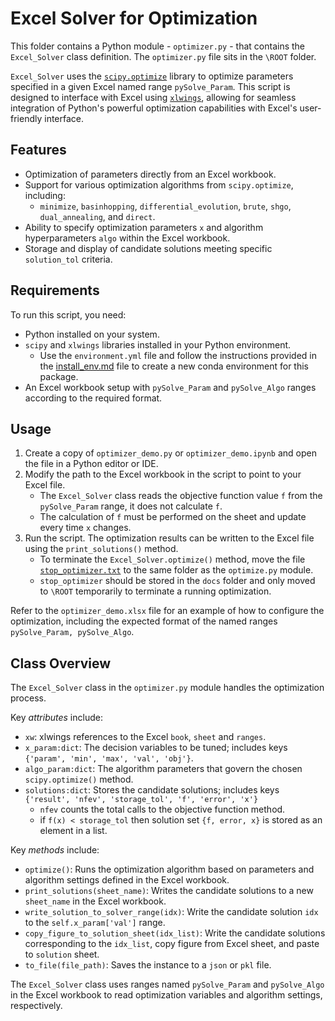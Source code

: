 # Excel Solver for Optimization

This folder contains a Python module - `optimizer.py` - that contains the `Excel_Solver` class definition. The `optimizer.py` file sits in the `\ROOT` folder.

`Excel_Solver` uses the [`scipy.optimize`](https://docs.scipy.org/doc/scipy/reference/optimize.html#optimization) library to optimize parameters specified in a given Excel named range `pySolve_Param`. This script is designed to interface with Excel using [`xlwings`](https://docs.xlwings.org/en/stable/quickstart.html), allowing for seamless integration of Python's powerful optimization capabilities with Excel's user-friendly interface.

## Features

- Optimization of parameters directly from an Excel workbook.
- Support for various optimization algorithms from `scipy.optimize`, including:
  - `minimize`, `basinhopping`, `differential_evolution`, `brute`, `shgo`, `dual_annealing`, and `direct`.
- Ability to specify optimization parameters `x` and algorithm hyperparameters `algo` within the Excel workbook.
- Storage and display of candidate solutions meeting specific `solution_tol` criteria.

## Requirements

To run this script, you need:

- Python installed on your system.
- `scipy` and `xlwings` libraries installed in your Python environment.
  - Use the `environment.yml` file and follow the instructions provided in the [install_env.md](docs/install_env.md) file to create a new conda environment for this package.
- An Excel workbook setup with `pySolve_Param` and `pySolve_Algo` ranges according to the required format.

## Usage

1. Create a copy of `optimizer_demo.py` or `optimizer_demo.ipynb` and open the file in a Python editor or IDE.
2. Modify the path to the Excel workbook in the script to point to your Excel file.
   - The `Excel_Solver` class reads the objective function value `f` from the `pySolve_Param` range, it does not calculate `f`.
   - The calculation of `f` must be performed on the sheet and update every time `x` changes.
3. Run the script. The optimization results can be written to the Excel file using the `print_solutions()` method.
   - To terminate the `Excel_Solver.optimize()` method, move the file [`stop_optimizer.txt`](docs/stop_optimizer.txt) to the same folder as the `optimize.py` module.
   - `stop_optimizer` should be stored in the `docs` folder and only moved to `\ROOT` temporarily to terminate a running optimization.

Refer to the `optimizer_demo.xlsx` file for an example of how to configure the optimization, including the expected format of the named ranges `pySolve_Param, pySolve_Algo`.

## Class Overview

The `Excel_Solver` class in the `optimizer.py` module handles the optimization process.

Key *attributes* include:

- `xw`: xlwings references to the Excel `book`, `sheet` and `ranges`.
- `x_param:dict`: The decision variables to be tuned; includes keys `{'param', 'min', 'max', 'val', 'obj'}`.
- `algo_param:dict`: The algorithm parameters that govern the chosen `scipy.optimize()` method.
- `solutions:dict`: Stores the candidate solutions; includes keys `{'result', 'nfev', 'storage_tol', 'f', 'error', 'x'}`
  - `nfev` counts the total calls to the objective function method.
  - if `f(x) < storage_tol` then solution set `{f, error, x}` is stored as an element in a list.

Key *methods* include:

- `optimize()`: Runs the optimization algorithm based on parameters and algorithm settings defined in the Excel workbook.
- `print_solutions(sheet_name)`: Writes the candidate solutions to a new `sheet_name` in the Excel workbook.
- `write_solution_to_solver_range(idx)`: Write the candidate solution `idx` to the `self.x_param['val']` range.
- `copy_figure_to_solution_sheet(idx_list)`: Write the candidate solutions corresponding to the `idx_list`, copy figure from Excel sheet, and paste to `solution` sheet.
- `to_file(file_path)`: Saves the instance to a `json` or `pkl` file.

The `Excel_Solver` class uses ranges named `pySolve_Param` and `pySolve_Algo` in the Excel workbook to read optimization variables and algorithm settings, respectively.
